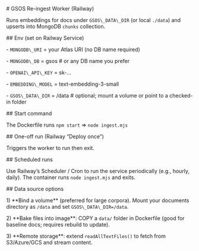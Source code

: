 \# GSOS Re-ingest Worker (Railway)



Runs embeddings for docs under `GSOS\_DATA\_DIR` (or local `./data`) and upserts into MongoDB `chunks` collection.



\## Env (set on Railway Service)

\- `MONGODB\_URI` = your Atlas URI (no DB name required)

\- `MONGODB\_DB` = gsos        # or any DB name you prefer

\- `OPENAI\_API\_KEY` = sk-...

\- `EMBEDDING\_MODEL` = text-embedding-3-small

\- `GSOS\_DATA\_DIR` = /data     # optional; mount a volume or point to a checked-in folder



\## Start command

The Dockerfile runs `npm start` ⇒ `node ingest.mjs`



\## One-off run (Railway “Deploy once”)

Triggers the worker to run then exit.



\## Scheduled runs

Use Railway’s Scheduler / Cron to run the service periodically (e.g., hourly, daily). The container runs `node ingest.mjs` and exits.



\## Data source options

1\) \*\*Bind a volume\*\* (preferred for large corpora). Mount your documents directory as `/data` and set `GSOS\_DATA\_DIR=/data`.

2\) \*\*Bake files into image\*\*: COPY a `data/` folder in Dockerfile (good for baseline docs; requires rebuild to update).

3\) \*\*Remote storage\*\*: extend `readAllTextFiles()` to fetch from S3/Azure/GCS and stream content.




